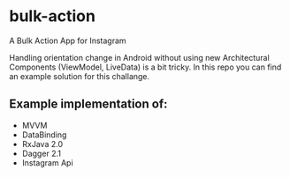 # bulk-action
A Bulk Action App for Instagram

Handling orientation change in Android without using new Architectural Components (ViewModel, LiveData) is a bit tricky. 
In this repo you can find an example solution for this challange.

## Example implementation of:
* MVVM<br>
* DataBinding<br>
* RxJava 2.0<br>
* Dagger 2.1<br>
* Instagram Api<br>


